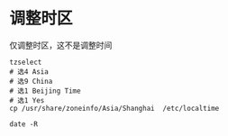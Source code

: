 
# 调整时区

仅调整时区，这不是调整时间

```shell
tzselect
# 选4 Asia
# 选9 China
# 选1 Beijing Time
# 选1 Yes
cp /usr/share/zoneinfo/Asia/Shanghai  /etc/localtime

date -R
````
